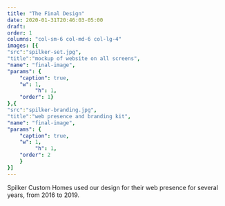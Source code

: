 ```yaml
---
title: "The Final Design"
date: 2020-01-31T20:46:03-05:00
draft: 
order: 1
columns: "col-sm-6 col-md-6 col-lg-4"
images: [{
"src":"spilker-set.jpg",
"title":"mockup of website on all screens",
"name": "final-image",
"params": {
    "caption": true,
    "w": 1,
         "h": 1,
    "order": 1}
},{
"src":"spilker-branding.jpg",
"title":"web presence and branding kit",
"name": "final-image",
"params": {
    "caption": true,
    "w": 1,
         "h": 1,
    "order": 2
    }
}]
---
```

Spilker Custom Homes used our design for their web presence for several years, from 2016 to 2019.